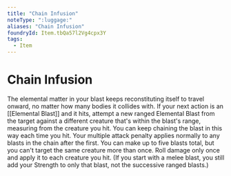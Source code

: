 ```yaml
---
title: "Chain Infusion"
noteType: ":luggage:"
aliases: "Chain Infusion"
foundryId: Item.tbQa57l2Vg4cpx3Y
tags:
  - Item
---
```


# Chain Infusion

The elemental matter in your blast keeps reconstituting itself to travel onward, no matter how many bodies it collides with. If your next action is an [[Elemental Blast]] and it hits, attempt a new ranged Elemental Blast from the target against a different creature that's within the blast's range, measuring from the creature you hit. You can keep chaining the blast in this way each time you hit. Your multiple attack penalty applies normally to any blasts in the chain after the first. You can make up to five blasts total, but you can't target the same creature more than once. Roll damage only once and apply it to each creature you hit. (If you start with a melee blast, you still add your Strength to only that blast, not the successive ranged blasts.)
